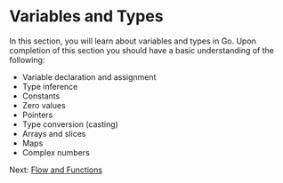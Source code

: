 # Variables and Types
In this section, you will learn about variables and types in Go. Upon completion of this section you should have a basic understanding of the following:

* Variable declaration and assignment
* Type inference
* Constants
* Zero values
* Pointers
* Type conversion (casting)
* Arrays and slices
* Maps
* Complex numbers

Next: [Flow and Functions](../04-flow-and-functions)
